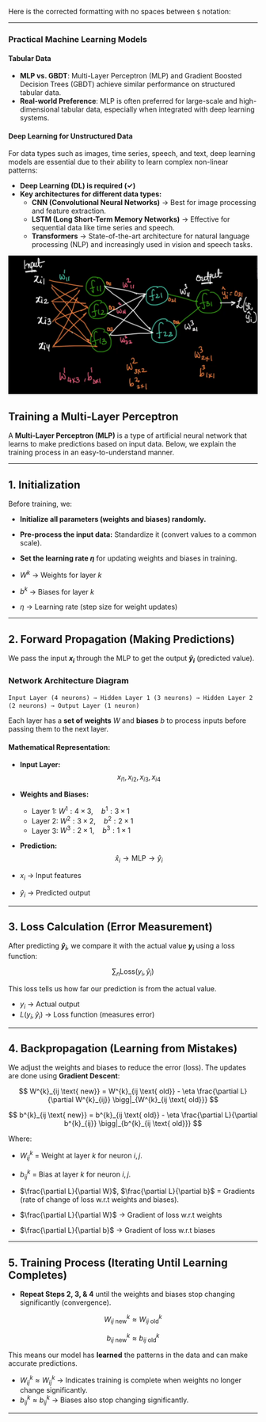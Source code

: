 Here is the corrected formatting with no spaces between `$` notation:  

---

### **Practical Machine Learning Models**  

#### **Tabular Data**  
- **MLP vs. GBDT**: Multi-Layer Perceptron (MLP) and Gradient Boosted Decision Trees (GBDT) achieve similar performance on structured tabular data.  
- **Real-world Preference**: MLP is often preferred for large-scale and high-dimensional tabular data, especially when integrated with deep learning systems.  

#### **Deep Learning for Unstructured Data**  
For data types such as images, time series, speech, and text, deep learning models are essential due to their ability to learn complex non-linear patterns:  
- **Deep Learning (DL) is required (✓)**  
- **Key architectures for different data types:**  
  - **CNN (Convolutional Neural Networks)** → Best for image processing and feature extraction.  
  - **LSTM (Long Short-Term Memory Networks)** → Effective for sequential data like time series and speech.  
  - **Transformers** → State-of-the-art architecture for natural language processing (NLP) and increasingly used in vision and speech tasks.  

![img](img/image.png)  

## **Training a Multi-Layer Perceptron**  

A **Multi-Layer Perceptron (MLP)** is a type of artificial neural network that learns to make predictions based on input data. Below, we explain the training process in an easy-to-understand manner.  

---

## **1. Initialization**  
Before training, we:  
- **Initialize all parameters (weights and biases) randomly.**  
- **Pre-process the input data:** Standardize it (convert values to a common scale).  
- **Set the learning rate $\eta$** for updating weights and biases in training.  


- $W^k$ → Weights for layer $k$  
- $b^k$ → Biases for layer $k$  
- $\eta$ → Learning rate (step size for weight updates)  

---

## **2. Forward Propagation (Making Predictions)**  
We pass the input **$x_i$** through the MLP to get the output **$\hat{y}_i$** (predicted value).  

### **Network Architecture Diagram**  

```
Input Layer (4 neurons) → Hidden Layer 1 (3 neurons) → Hidden Layer 2 (2 neurons) → Output Layer (1 neuron)
```

Each layer has a **set of weights** $W$ and **biases** $b$ to process inputs before passing them to the next layer.  

#### **Mathematical Representation:**  
- **Input Layer:**  
  $$
  x_{i1}, x_{i2}, x_{i3}, x_{i4}
  $$  
- **Weights and Biases:**  
  - Layer 1: $W^1: 4 \times 3, \quad b^1: 3 \times 1$  
  - Layer 2: $W^2: 3 \times 2, \quad b^2: 2 \times 1$  
  - Layer 3: $W^3: 2 \times 1, \quad b^3: 1 \times 1$  
- **Prediction:**  
  $$
  \hat{x}_i \rightarrow \text{MLP} \rightarrow \hat{y}_i
  $$  


- $x_i$ → Input features  
- $\hat{y}_i$ → Predicted output  

---

## **3. Loss Calculation (Error Measurement)**  
After predicting **$\hat{y}_i$**, we compare it with the actual value **$y_i$** using a loss function:  

$$
\sum_{n} \text{Loss}(y_i, \hat{y}_i)
$$  

This loss tells us how far our prediction is from the actual value.  


- $y_i$ → Actual output  
- $L(y_i, \hat{y}_i)$ → Loss function (measures error)  

---

## **4. Backpropagation (Learning from Mistakes)**  
We adjust the weights and biases to reduce the error (loss). The updates are done using **Gradient Descent**:  

$$
W^{k}_{ij \text{ new}} = W^{k}_{ij \text{ old}} - \eta \frac{\partial L}{\partial W^{k}_{ij}} \bigg|_{W^{k}_{ij \text{ old}}}
$$

$$
b^{k}_{ij \text{ new}} = b^{k}_{ij \text{ old}} - \eta \frac{\partial L}{\partial b^{k}_{ij}} \bigg|_{b^{k}_{ij \text{ old}}}
$$

Where:  
- $W^k_{ij}$ = Weight at layer $k$ for neuron $i, j$.  
- $b^k_{ij}$ = Bias at layer $k$ for neuron $i, j$.  
- $\frac{\partial L}{\partial W}$, $\frac{\partial L}{\partial b}$ = Gradients (rate of change of loss w.r.t weights and biases).  


- $\frac{\partial L}{\partial W}$ → Gradient of loss w.r.t weights  
- $\frac{\partial L}{\partial b}$ → Gradient of loss w.r.t biases  

---

## **5. Training Process (Iterating Until Learning Completes)**  
- **Repeat Steps 2, 3, & 4** until the weights and biases stop changing significantly (convergence).  

$$
W^{k}_{ij \text{ new}} \approx W^{k}_{ij \text{ old}}
$$

$$
b^{k}_{ij \text{ new}} \approx b^{k}_{ij \text{ old}}
$$

This means our model has **learned** the patterns in the data and can make accurate predictions.  


- $W^{k}_{ij} \approx W^{k}_{ij}$ → Indicates training is complete when weights no longer change significantly.  
- $b^{k}_{ij} \approx b^{k}_{ij}$ → Biases also stop changing significantly.  

---
